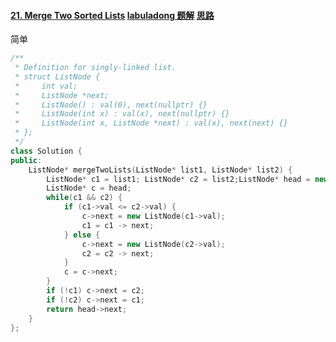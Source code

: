 #### [21. Merge Two Sorted Lists](https://leetcode-cn.com/problems/merge-two-sorted-lists/) [labuladong 题解](https://labuladong.gitee.io/plugin-v2/?qno=21) [思路](https://leetcode-cn.com/problems/merge-two-sorted-lists/#)

简单

```c++
/**
 * Definition for singly-linked list.
 * struct ListNode {
 *     int val;
 *     ListNode *next;
 *     ListNode() : val(0), next(nullptr) {}
 *     ListNode(int x) : val(x), next(nullptr) {}
 *     ListNode(int x, ListNode *next) : val(x), next(next) {}
 * };
 */
class Solution {
public:
    ListNode* mergeTwoLists(ListNode* list1, ListNode* list2) {
        ListNode* c1 = list1; ListNode* c2 = list2;ListNode* head = new ListNode(0);
        ListNode* c = head;
        while(c1 && c2) {
            if (c1->val <= c2->val) {
                c->next = new ListNode(c1->val);
                c1 = c1 -> next;
            } else {
                c->next = new ListNode(c2->val);
                c2 = c2 -> next;
            }
            c = c->next;
        }
        if (!c1) c->next = c2;
        if (!c2) c->next = c1;
        return head->next;
    }
};
```

